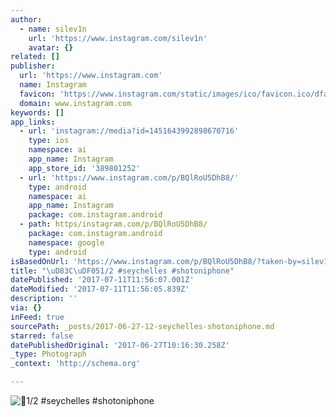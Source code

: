 ```yaml
---
author:
  - name: silev1n
    url: 'https://www.instagram.com/silev1n'
    avatar: {}
related: []
publisher:
  url: 'https://www.instagram.com'
  name: Instagram
  favicon: 'https://www.instagram.com/static/images/ico/favicon.ico/dfa85bb1fd63.ico'
  domain: www.instagram.com
keywords: []
app_links:
  - url: 'instagram://media?id=1451643992898670716'
    type: ios
    namespace: ai
    app_name: Instagram
    app_store_id: '389801252'
  - url: 'https://www.instagram.com/p/BQlRoU5DhB8/'
    type: android
    namespace: ai
    app_name: Instagram
    package: com.instagram.android
  - path: https/instagram.com/p/BQlRoU5DhB8/
    package: com.instagram.android
    namespace: google
    type: android
isBasedOnUrl: 'https://www.instagram.com/p/BQlRoU5DhB8/?taken-by=silev1n'
title: "\uD83C\uDF051/2 #seychelles #shotoniphone"
datePublished: '2017-07-11T11:56:07.001Z'
dateModified: '2017-07-11T11:56:05.839Z'
description: ''
via: {}
inFeed: true
sourcePath: _posts/2017-06-27-12-seychelles-shotoniphone.md
starred: false
datePublishedOriginal: '2017-06-27T10:16:30.258Z'
_type: Photograph
_context: 'http://schema.org'

---
```

![1/2 #seychelles #shotoniphone](https://scontent.cdninstagram.com/t51.2885-15/s640x640/sh0.08/e35/16465238_1860783500859528_2787011541164097536_n.jpg)